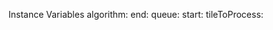 Instance Variables
	algorithm:		<Object>
	end:			<Object>
	queue:			<Object>
	start:			<Object>
	tileToProcess:	<Object>
	tiles:	 	 	<Object>
